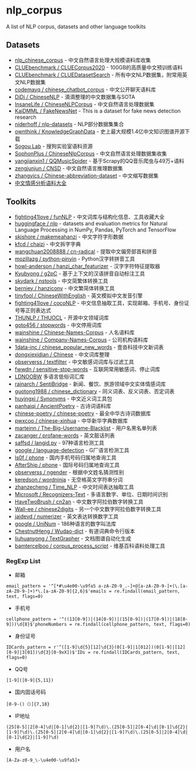 # nlp_corpus
A list of NLP corpus, datasets and other language toolkits

## Datasets
- [nlp_chinese_corpus](https://github.com/brightmart/nlp_chinese_corpus) - 中文自然语言处理大规模语料库收集
- [CLUEbenchmark / CLUECorpus2020](https://github.com/CLUEbenchmark/CLUECorpus2020) - 100GB的高质量中文预训练语料
- [CLUEbenchmark / CLUEDatasetSearch](https://github.com/CLUEbenchmark/CLUEDatasetSearch) - 所有中文NLP数据集，附常用英文NLP数据集
- [codemayq / chinese_chatbot_corpus](https://github.com/codemayq/chinese_chatbot_corpus) - 中文公开聊天语料库
- [DiDi / ChineseNLP](https://chinesenlp.xyz) - 滴滴整理的中文数据集与SOTA
- [InsaneLife / ChineseNLPCorpus](https://github.com/InsaneLife/ChineseNLPCorpus) - 中文自然语言处理数据集
- [KaiDMML / FakeNewsNet](https://github.com/KaiDMML/FakeNewsNet) - This is a dataset for fake news detection research
- [niderhoff / nlp-datasets](https://github.com/niderhoff/nlp-datasets) - NLP部分数据集集合
- [ownthink / KnowledgeGraphData](https://github.com/ownthink/KnowledgeGraphData) - 史上最大规模1.4亿中文知识图谱开源下载
- [Sogou Lab](https://www.sogou.com/labs/) - 搜狗实验室语料资源
- [SophonPlus / ChineseNlpCorpus](https://github.com/SophonPlus/ChineseNlpCorpus) - 中文自然语言处理数据集收集
- [yangjianxin1 / QQMusicSpider](https://github.com/yangjianxin1/QQMusicSpider) - 基于Scrapy的QQ音乐爬虫与49万+语料
- [zengjunjun / CNSD](https://github.com/zengjunjun/CNSD) - 中文自然语言推理数据集
- [zhangyics / Chinese-abbreviation-dataset](https://github.com/zhangyics/Chinese-abbreviation-dataset) - 中文缩写数据集
- [中文情感分析语料大全](https://www.mlln.cn/2018/10/11/%E4%B8%AD%E6%96%87%E6%83%85%E6%84%9F%E5%88%86%E6%9E%90%E8%AF%AD%E6%96%99%E5%BA%93%E5%A4%A7%E5%85%A8-%E5%B8%A6%E4%B8%8B%E8%BD%BD%E5%9C%B0%E5%9D%80/?tdsourcetag=s_pctim_aiomsg)

## Toolkits
- [fighting41love / funNLP](https://github.com/fighting41love/funNLP) - 中文词库与结构化信息、工具收藏大全
- [huggingface / nlp](https://github.com/huggingface/nlp) - datasets and evaluation metrics for Natural Language Processing in NumPy, Pandas, PyTorch and TensorFlow
- [skishore / makemeahanzi](https://github.com/skishore/makemeahanzi) - 中文字符字形数据
- [kfcd / chaizi](https://github.com/kfcd/chaizi) - 中文拆字字典
- [wangchuan2008888 / cn-radical](https://github.com/wangchuan2008888/cn-radical) - 提取中文偏旁部首和拼音
- [mozillazg / python-pinyin](https://github.com/mozillazg/python-pinyin) - Python汉字转拼音工具
- [howl-anderson / hanzi_char_featurizer](https://github.com/howl-anderson/hanzi_char_featurizer) - 汉字字符特征提取器
- [Kyubyong / g2pC](https://github.com/Kyubyong/g2pC) - 基于上下文的汉语拼音自动标注工具
- [skydark / nstools](https://github.com/skydark/nstools) - 中文简繁体转换工具
- [berniey / hanziconv](https://github.com/berniey/hanziconv) - 中文繁简体转换工具
- [tinyfool / ChineseWithEnglish](https://github.com/tinyfool/ChineseWithEnglish) - 英文模拟中文发音引擎
- [fighting41love / cocoNLP](https://github.com/fighting41love/cocoNLP) - 中文信息抽取工具，实现邮箱、手机号、身份证号等正则表达式
- [THUNLP / THUOCL](https://github.com/thunlp/THUOCL) - 开源中文领域词库
- [goto456 / stopwords](https://github.com/goto456/stopwords) - 中文停用词库
- [wainshine / Chinese-Names-Corpus](https://github.com/wainshine/Chinese-Names-Corpus) - 人名语料库
- [wainshine / Company-Names-Corpus](wainshine/Company-Names-Corpus) - 公司机构语料库
- [1data-inc / chinese_popular_new_words](https://github.com/1data-inc/chinese_popular_new_words) - 壹沓科技中文新词表
- [dongxiexidian / Chinese](https://github.com/foowaa/Chinese_from_dongxiexidian) - 中文词库整理
- [observerss / textfilter](https://github.com/observerss/textfilter) - 中文敏感词词库与过滤工具
- [fwwdn / sensitive-stop-words](https://github.com/fwwdn/sensitive-stop-words) - 互联网常用敏感词、停止词库
- [LDNOOBW](https://github.com/LDNOOBW/List-of-Dirty-Naughty-Obscene-and-Otherwise-Bad-Words) 多语言低俗词汇库
- [rainarch / SentiBridge](https://github.com/rainarch/SentiBridge) - 新闻、餐饮、旅游领域中文实体情感词库
- [guotong1988 / chinese_dictionary](https://github.com/guotong1988/chinese_dictionary) - 同义词表、反义词表、否定词表
- [huyingxi / Synonyms](https://github.com/huyingxi/Synonyms) - 中文近义词工具包
- [panhaiqi / AncientPoetry](https://github.com/panhaiqi/AncientPoetry) - 古诗词语料库
- [chinese-poetry / chinese-poetry](https://github.com/chinese-poetry/chinese-poetry) - 最全中华古诗词数据库
- [pwxcoo / chinese-xinhua](https://github.com/pwxcoo/chinese-xinhua) - 中华新华字典数据库
- [marteinn / The-Big-Username-Blacklist](https://github.com/marteinn/The-Big-Username-Blacklist) - 用户名黑名单列表
- [zacanger / profane-words](https://github.com/zacanger/profane-words) - 英文脏话列表
- [saffsd / langid.py](https://github.com/saffsd/langid.py) - 97种语言检测工具
- [google / language-detection](https://code.google.com/archive/p/language-detection) - G厂语言检测工具
- [ls0f / phone](https://github.com/ls0f/phone) - 国内手机号码归属地查询工具
- [AfterShip / phone](https://github.com/AfterShip/phone) - 国际号码归属地查询工具
- [observerss / ngender](https://github.com/observerss/ngender) - 根据中文姓名猜测性别
- [keredson / wordninja](https://github.com/keredson/wordninja) - 无空格英文字符串分词
- [zhanzecheng / Time_NLP](https://github.com/zhanzecheng/Time_NLP) - 中文时间表达抽取工具
- [Microsoft / Recognizers-Text](https://github.com/Microsoft/Recognizers-Text) - 多语言数字、单位、日期时间识别
- [HaveTwoBrush / cn2an](https://github.com/Ailln/cn2an) - 中文数字阿拉伯数字转换工具
- [Wall-ee / chinese2digits](https://github.com/Wall-ee/chinese2digits) - 另一个中文数字阿拉伯数字转换工具
- [jaidevd / numerizer](https://github.com/jaidevd/numerizer) - 英文表达转换数字工具
- [google / UniNum](https://github.com/google/UniNum) - 186种语言的数字叫法库
- [ChestnutHeng / Wudao-dict](https://github.com/ChestnutHeng/Wudao-dict) - 有道词典命令行版本
- [liuhuanyong / TextGrapher](https://github.com/liuhuanyong/TextGrapher) - 文档图谱自动化生成
- [bamtercelboo / corpus_process_script](https://github.com/bamtercelboo/corpus_process_script) - 维基百科语料处理工具

### RegExp List
- 邮箱
```
email_pattern = '^[*#\u4e00-\u9fa5 a-zA-Z0-9_.-]+@[a-zA-Z0-9-]+(\.[a-zA-Z0-9-]+)*\.[a-zA-Z0-9]{2,6}$'emails = re.findall(email_pattern, text, flags=0)
```
- 手机号
```
cellphone_pattern = '^((13[0-9])|(14[0-9])|(15[0-9])|(17[0-9])|(18[0-9]))\d{8}$'phoneNumbers = re.findall(cellphone_pattern, text, flags=0)
```
- 身份证号
```
IDCards_pattern = r'^([1-9]\d{5}[12]\d{3}(0[1-9]|1[012])(0[1-9]|[12][0-9]|3[01])\d{3}[0-9xX])$'IDs = re.findall(IDCards_pattern, text, flags=0)
```
- QQ号
```
[1-9]([0-9]{5,11})
```
- 国内固话号码
```
[0-9-()（）]{7,18}
```
- IP地址
```
(25[0-5]|2[0-4]\d|[0-1]\d{2}|[1-9]?\d)\.(25[0-5]|2[0-4]\d|[0-1]\d{2}|[1-9]?\d)\.(25[0-5]|2[0-4]\d|[0-1]\d{2}|[1-9]?\d)\.(25[0-5]|2[0-4]\d|[0-1]\d{2}|[1-9]?\d)
```
- 用户名
```
[A-Za-z0-9_\-\u4e00-\u9fa5]+
```
